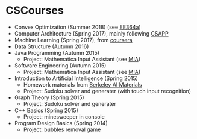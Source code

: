 # CSCourses

- Convex Optimization (Summer 2018) (see [EE364a](http://web.stanford.edu/class/ee364a/))
- Computer Architecture (Spring 2017), mainly following [CSAPP](http://csapp.cs.cmu.edu/)
- Machine Learning (Spring 2017), from [coursera](https://www.coursera.org/learn/machine-learning/)
- Data Structure (Autumn 2016)
- Java Programming (Autumn 2015)
  - Project: Mathematica Input Assistant (see [MIA](https://github.com/SEhomeworkTeamUnnamed/MIA))
- Software Engineering (Autumn 2015)
  - Project: Mathematica Input Assistant (see [MIA](https://github.com/SEhomeworkTeamUnnamed/MIA))
- Introduction to Artificial Intelligence (Spring 2015)
  - Homework materials from [Berkeley AI Materials](http://ai.berkeley.edu/search.html)
  - Project: Sudoku solver and generater (with touch input recognition)
- Graph Theory (Spring 2015)
  - Project: Sudoku solver and generater
- C++ Basics (Spring 2015)
  - Project: minesweeper in console
- Program Design Basics (Spring 2014)
  - Project: bubbles removal game
